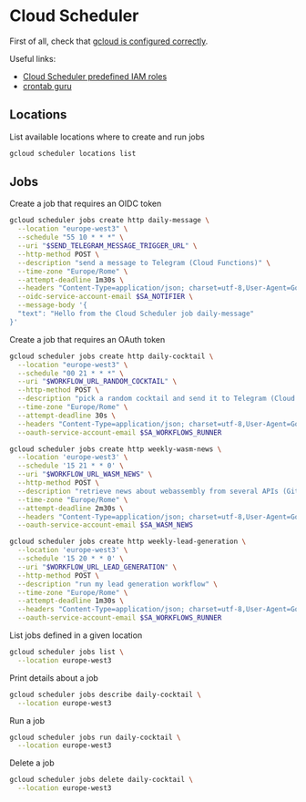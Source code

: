 # Cloud Scheduler

First of all, check that [gcloud is configured correctly](./gcloud-configuration.md).

Useful links:

- [Cloud Scheduler predefined IAM roles](https://cloud.google.com/iam/docs/understanding-roles#cloud-scheduler-roles)
- [crontab guru](https://crontab.guru/#*_*_*_*)

## Locations

List available locations where to create and run jobs

```sh
gcloud scheduler locations list
```

## Jobs

Create a job that requires an OIDC token

```sh
gcloud scheduler jobs create http daily-message \
  --location "europe-west3" \
  --schedule "55 10 * * *" \
  --uri "$SEND_TELEGRAM_MESSAGE_TRIGGER_URL" \
  --http-method POST \
  --description "send a message to Telegram (Cloud Functions)" \
  --time-zone "Europe/Rome" \
  --attempt-deadline 1m30s \
  --headers "Content-Type=application/json; charset=utf-8,User-Agent=Google-Cloud-Scheduler" \
  --oidc-service-account-email $SA_NOTIFIER \
  --message-body '{
  "text": "Hello from the Cloud Scheduler job daily-message"
}'
```

Create a job that requires an OAuth token

```sh
gcloud scheduler jobs create http daily-cocktail \
  --location "europe-west3" \
  --schedule "00 21 * * *" \
  --uri "$WORKFLOW_URL_RANDOM_COCKTAIL" \
  --http-method POST \
  --description "pick a random cocktail and send it to Telegram (Cloud Workflows + Cloud Functions)" \
  --time-zone "Europe/Rome" \
  --attempt-deadline 30s \
  --headers "Content-Type=application/json; charset=utf-8,User-Agent=Google-Cloud-Scheduler" \
  --oauth-service-account-email $SA_WORKFLOWS_RUNNER
```

```sh
gcloud scheduler jobs create http weekly-wasm-news \
  --location 'europe-west3' \
  --schedule '15 21 * * 0' \
  --uri "$WORKFLOW_URL_WASM_NEWS" \
  --http-method POST \
  --description "retrieve news about webassembly from several APIs (GitHub, Reddit, Stack Exchange, Twitter)" \
  --time-zone "Europe/Rome" \
  --attempt-deadline 2m30s \
  --headers "Content-Type=application/json; charset=utf-8,User-Agent=Google-Cloud-Scheduler" \
  --oauth-service-account-email $SA_WASM_NEWS
```

```sh
gcloud scheduler jobs create http weekly-lead-generation \
  --location 'europe-west3' \
  --schedule '15 20 * * 0' \
  --uri "$WORKFLOW_URL_LEAD_GENERATION" \
  --http-method POST \
  --description "run my lead generation workflow" \
  --time-zone "Europe/Rome" \
  --attempt-deadline 1m30s \
  --headers "Content-Type=application/json; charset=utf-8,User-Agent=Google-Cloud-Scheduler" \
  --oauth-service-account-email $SA_WORKFLOWS_RUNNER
```

List jobs defined in a given location

```sh
gcloud scheduler jobs list \
  --location europe-west3
```

Print details about a job

```sh
gcloud scheduler jobs describe daily-cocktail \
  --location europe-west3
```

Run a job

```sh
gcloud scheduler jobs run daily-cocktail \
  --location europe-west3
```

Delete a job

```sh
gcloud scheduler jobs delete daily-cocktail \
  --location europe-west3
```
